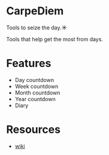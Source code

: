 # CarpeDiem
Tools to seize the day.:sunny:

Tools that help get the most from days.

# Features
* Day countdown
* Week countdown
* Month countdown
* Year countdown
* Diary

# Resources
* [wiki](https://github.com/humayuns/CarpeDiem/wiki)
